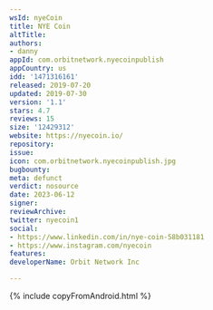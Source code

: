 ```yaml
---
wsId: nyeCoin
title: NYE Coin
altTitle:
authors:
- danny
appId: com.orbitnetwork.nyecoinpublish
appCountry: us
idd: '1471316161'
released: 2019-07-20
updated: 2019-07-30
version: '1.1'
stars: 4.7
reviews: 15
size: '12429312'
website: https://nyecoin.io/
repository:
issue:
icon: com.orbitnetwork.nyecoinpublish.jpg
bugbounty:
meta: defunct
verdict: nosource
date: 2023-06-12
signer:
reviewArchive:
twitter: nyecoin1
social:
- https://www.linkedin.com/in/nye-coin-58b031181
- https://www.instagram.com/nyecoin
features:
developerName: Orbit Network Inc

---
```


{% include copyFromAndroid.html %}
